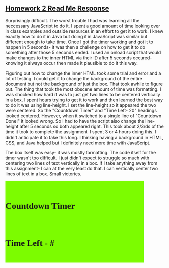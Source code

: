 <style>
.boxStyle {
    float: center;
    width: 440px;
    background: LawnGreen;
    font-family: "Times New Roman";
    height: 260px;
    line-height: 80px;
    display: inline-block;
} 
</style>
<h2><u>Homework 2 Read Me Response</u></h2>
<p>Surprisingly difficult. The worst trouble I had was learning all the neccessary JavaScript to do it. I spent a good amount of time
looking over in class examples and outside resources in an effort to get it to work. I knew exactly how to do it in Java but doing it
in JavaScript was similar but different enough to take time. Once I got the timer working and got it to happen in 5 seconds- it was then
a challenge on how to get it to do something after those 5 seconds ended. I used an onload script that would make changes to the inner HTML
via their ID after 5 seconds occured- knowing it always occur then made it plausible to do it this way.</p> 

<p>Figuring out how to change the inner HTML took some trial and error and a lot of testing. I could get it to change the background of the
entire document but not the background of just the box. That took awhile to figure out. The thing that took the most obscene amount of time
was formatting. I was shocked how hard it was to just get two lines to be centered vertically in a box. I spent hours trying to get it to work
and then learned the best way to do it was using line-height. I set the line-height so it appeared the two were centered. So the "Countdown
Timer" and "Time Left- 20" headings looked centered. However, when it switched to a single line of "Countdown Done!" it looked wrong. So I
had to have the script also change the line-height after 5 seconds so both appeared right. This took about 2/3rds of the time it took to
complete the assignment. I spent 3 or 4 hours doing this. I didn't anticipate it to take this long. I thinking having a background in HTML,
CSS, and Java helped but I definitely need more time with JavaScript.</p>

<p>The box itself was easy- it was mostly formatting. The code itself for the timer wasn't too difficult. I just didn't expect to struggle
so much with centering two lines of text vertically in a box. If I take anything away from this assignment- I can at the very least do that.
I can vertically center two lines of text in a box. Small victories.</p>

 <div id= "divID", class="boxStyle">
     <h1 id= "cdt">Countdown Timer</h1>
     <h1 id="cdt2">Time Left - #</span></h1>
</div>
